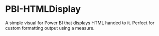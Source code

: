 # PBI-HTMLDisplay
A simple visual for Power BI that displays HTML handed to it. Perfect for custom formatting output using a measure.
